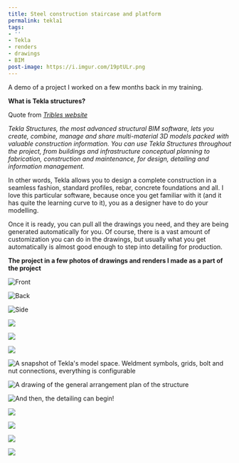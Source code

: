 ```yaml
---
title: Steel construction staircase and platform
permalink: tekla1
tags:
- ''
- Tekla
- renders
- drawings
- BIM
post-image: https://i.imgur.com/19ptULr.png
---
```


A demo of a project I worked on a few months back in my training.

**What is Tekla structures?**

Quote from *[Tribles website](https://www.tekla.com/products/tekla-structures)*

*Tekla Structures, the most advanced structural BIM software, lets you create, combine, manage and share multi-material 3D models packed with valuable construction information. You can use Tekla Structures throughout the project, from buildings and infrastructure conceptual planning to fabrication, construction and maintenance, for design, detailing and information management.*

In other words, Tekla allows you to design a complete construction in a seamless fashion, standard profiles, rebar, concrete foundations and all. I love this particular software, because once you get familiar with it (and it has quite the learning curve to it), you as a designer have to do your modelling. 

Once it is ready, you can pull all the drawings you need, and they are being generated automatically for you.
Of course, there is a vast amount of customization you can do in the drawings, but usually what you get automatically is almost good enough to step into detailing for production.


**The project in a few photos of drawings and renders I made as a part of the project**



![Front](https://i.imgur.com/DWD16gS.png)

![Back](https://i.imgur.com/FmFZXKU.jpg)

![Side](https://i.imgur.com/Fwydt2X.png)

![](https://i.imgur.com/DMyf9YX.jpg)

![](https://i.imgur.com/1vrwwqm.jpg)

![](https://imgur.com/zwfkfpr)

![A snapshot of Tekla's model space. Weldment symbols, grids, bolt and nut connections, everything is configurable](https://i.imgur.com/LiKVR4T.png)

![A drawing of the general arrangement plan of the structure](https://i.imgur.com/AFYw7q7.jpg)

![And then, the detailing can begin!](https://i.imgur.com/iBEjAZq.jpg)

![](https://i.imgur.com/0DoiZ0I.jpg)

![](https://i.imgur.com/NJqLtzi.jpg)

![](https://i.imgur.com/Lv5riFu.jpg)

![](https://i.imgur.com/bn5ZoBO.jpg)
